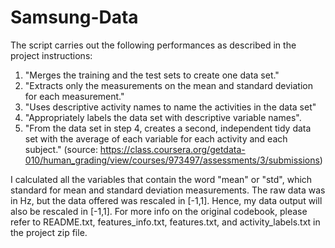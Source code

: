 # Samsung-Data
 The script carries out the following performances as described in the project instructions:
1. "Merges the training and the test sets to create one data set."
2. "Extracts only the measurements on the mean and standard deviation for each measurement." 
3. "Uses descriptive activity names to name the activities in the data set"
4. "Appropriately labels the data set with descriptive variable names". 
5. "From the data set in step 4, creates a second, independent tidy data set with the average of each variable for each activity and each subject."
(source: https://class.coursera.org/getdata-010/human_grading/view/courses/973497/assessments/3/submissions)

I calculated all the variables that contain the word "mean" or "std", which standard for mean and standard deviation measurements.
The raw data was in Hz, but the data offered was rescaled in [-1,1]. Hence, my data output will also be rescaled in [-1,1].
For more info on the original codebook, please refer to  README.txt, features_info.txt, features.txt, and activity_labels.txt in the project zip file.
